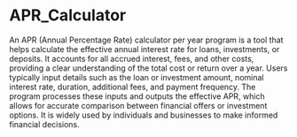# APR_Calculator
An APR (Annual Percentage Rate) calculator per year program is a tool that helps calculate the effective annual interest rate for loans, investments, or deposits. It accounts for all accrued interest, fees, and other costs, providing a clear understanding of the total cost or return over a year. Users typically input details such as the loan or investment amount, nominal interest rate, duration, additional fees, and payment frequency. The program processes these inputs and outputs the effective APR, which allows for accurate comparison between financial offers or investment options. It is widely used by individuals and businesses to make informed financial decisions.
